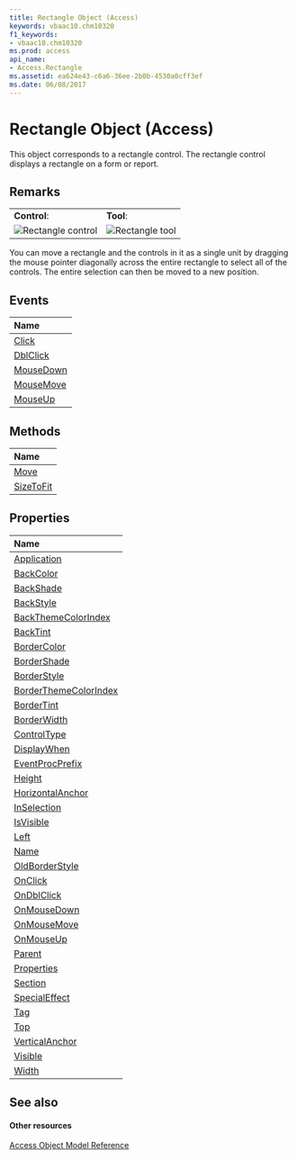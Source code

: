 ```yaml
---
title: Rectangle Object (Access)
keywords: vbaac10.chm10320
f1_keywords:
- vbaac10.chm10320
ms.prod: access
api_name:
- Access.Rectangle
ms.assetid: ea624e43-c6a6-36ee-2b0b-4530a0cff3ef
ms.date: 06/08/2017
---
```



# Rectangle Object (Access)

This object corresponds to a rectangle control. The rectangle control displays a rectangle on a form or report.


## Remarks


|||
|:-----|:-----|
|**Control**:|**Tool**:|
|![Rectangle control](images/t-rect_ZA06047747.gif)|![Rectangle tool](images/rectangl_ZA06044569.gif)|

You can move a rectangle and the controls in it as a single unit by dragging the mouse pointer diagonally across the entire rectangle to select all of the controls. The entire selection can then be moved to a new position.


## Events



|**Name**|
|:-----|
|[Click](rectangle-click-event-access.md)|
|[DblClick](rectangle-dblclick-event-access.md)|
|[MouseDown](rectangle-mousedown-event-access.md)|
|[MouseMove](rectangle-mousemove-event-access.md)|
|[MouseUp](rectangle-mouseup-event-access.md)|

## Methods



|**Name**|
|:-----|
|[Move](rectangle-move-method-access.md)|
|[SizeToFit](rectangle-sizetofit-method-access.md)|

## Properties



|**Name**|
|:-----|
|[Application](rectangle-application-property-access.md)|
|[BackColor](rectangle-backcolor-property-access.md)|
|[BackShade](rectangle-backshade-property-access.md)|
|[BackStyle](rectangle-backstyle-property-access.md)|
|[BackThemeColorIndex](rectangle-backthemecolorindex-property-access.md)|
|[BackTint](rectangle-backtint-property-access.md)|
|[BorderColor](rectangle-bordercolor-property-access.md)|
|[BorderShade](rectangle-bordershade-property-access.md)|
|[BorderStyle](rectangle-borderstyle-property-access.md)|
|[BorderThemeColorIndex](rectangle-borderthemecolorindex-property-access.md)|
|[BorderTint](rectangle-bordertint-property-access.md)|
|[BorderWidth](rectangle-borderwidth-property-access.md)|
|[ControlType](rectangle-controltype-property-access.md)|
|[DisplayWhen](rectangle-displaywhen-property-access.md)|
|[EventProcPrefix](rectangle-eventprocprefix-property-access.md)|
|[Height](rectangle-height-property-access.md)|
|[HorizontalAnchor](rectangle-horizontalanchor-property-access.md)|
|[InSelection](rectangle-inselection-property-access.md)|
|[IsVisible](rectangle-isvisible-property-access.md)|
|[Left](rectangle-left-property-access.md)|
|[Name](rectangle-name-property-access.md)|
|[OldBorderStyle](rectangle-oldborderstyle-property-access.md)|
|[OnClick](rectangle-onclick-property-access.md)|
|[OnDblClick](rectangle-ondblclick-property-access.md)|
|[OnMouseDown](rectangle-onmousedown-property-access.md)|
|[OnMouseMove](rectangle-onmousemove-property-access.md)|
|[OnMouseUp](rectangle-onmouseup-property-access.md)|
|[Parent](rectangle-parent-property-access.md)|
|[Properties](rectangle-properties-property-access.md)|
|[Section](rectangle-section-property-access.md)|
|[SpecialEffect](rectangle-specialeffect-property-access.md)|
|[Tag](rectangle-tag-property-access.md)|
|[Top](rectangle-top-property-access.md)|
|[VerticalAnchor](rectangle-verticalanchor-property-access.md)|
|[Visible](rectangle-visible-property-access.md)|
|[Width](rectangle-width-property-access.md)|

## See also


#### Other resources


[Access Object Model Reference](http://msdn.microsoft.com/library/2de134a4-6c5c-d2a3-8377-f4dd973ba650%28Office.15%29.aspx)
